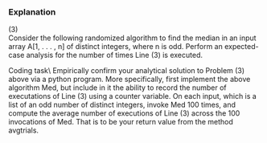 ### Explanation
(3)\
Consider the following randomized algorithm to find the median in an input array
A[1, . . . , n] of distinct integers, where n is odd.
Perform an expected-case analysis for the number of times Line (3) is executed.

Coding task\ 
Empirically confirm your analytical solution to Problem (3) above via
a python program. More specifically, first implement the above algorithm Med, but include
in it the ability to record the number of executations of Line (3) using a counter variable. On
each input, which is a list of an odd number of distinct integers, invoke Med 100 times, and
compute the average number of executions of Line (3) across the 100 invocations of Med.
That is to be your return value from the method avgtrials.
